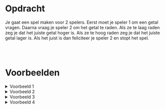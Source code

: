 # <b>Opdracht</b>
Je gaat een spel maken voor 2 spelers. Eerst moet je speler 1 om een getal vragen. Daarna vraag je speler 2 om het getal te raden. Als ze te laag raden zeg je dat het juiste getal hoger is. Als ze te hoog raden zeg je dat het juiste getal lager is. Als het juist is dan feliciteer je speler 2 en stopt het spel.

<br>
<br>

# <b>Voorbeelden</b>
<details markdown="1"><summary>Voorbeeld 1</summary>
### Invoer
```console?lang=python
77
10
50
100
80
70
77
```

### Uitvoer
```console?lang=python
Het juiste getal is hoger dan 10
Het juiste getal is hoger dan 50
Het juiste getal is lager dan 100
Het juiste getal is lager dan 80
Het juiste getal is hoger dan 70
Gefeliciteerd! 77 is het juiste getal!
```
</details>

<details markdown="1"><summary>Voorbeeld 2</summary>
### Invoer
```console?lang=python
5
4
5
```

### Uitvoer
```console?lang=python
Het juiste getal is hoger dan 4
Gefeliciteerd! 5 is het juiste getal!
```
</details>

<details markdown="1"><summary>Voorbeeld 3</summary>
### Invoer
```console?lang=python
5
6
5
```

### Uitvoer
```console?lang=python
Het juiste getal is lager dan 6
Gefeliciteerd! 5 is het juiste getal!
```
</details>

<details markdown="1"><summary>Voorbeeld 4</summary>
### Invoer
```console?lang=python
5
5
```

### Uitvoer
```console?lang=python
Gefeliciteerd! 5 is het juiste getal!
```
</details>